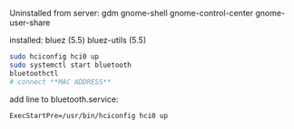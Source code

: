 Uninstalled from server:
gdm
gnome-shell
gnome-control-center
gnome-user-share

installed:
bluez (5.5)
bluez-utils (5.5)


```bash
sudo hciconfig hci0 up
sudo systemctl start bluetooth
bluetoothctl
# connect **MAC ADDRESS**
```


add line to bluetooth.service:
```
ExecStartPre=/usr/bin/hciconfig hci0 up
```